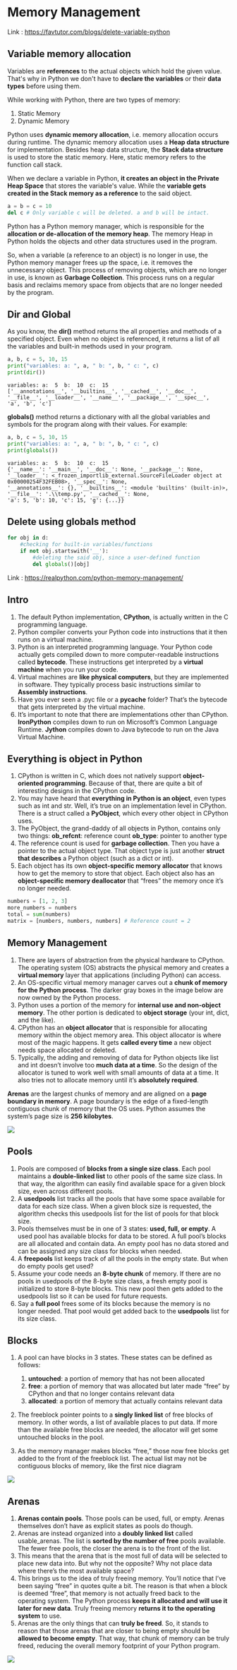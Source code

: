 # Memory Management

Link : https://favtutor.com/blogs/delete-variable-python

## Variable memory allocation

Variables are **references** to the actual objects which hold the given value. That's why in Python we don't have to
**declare the variables** or their **data types** before using them.

While working with Python, there are two types of memory:
1. Static Memory
2. Dynamic Memory

Python uses **dynamic memory allocation**, i.e. memory allocation occurs during runtime. The dynamic memory allocation
uses a **Heap data structure** for implementation. Besides heap data structure, the **Stack data structure** is used to store
the static memory. Here, static memory refers to the function call stack.

When we declare a variable in Python, **it creates an object in the Private Heap Space** that stores the variable's value. While 
the **variable gets created in the Stack memory as a reference** to the said object.

```python
a = b = c = 10
del c # Only variable c will be deleted. a and b will be intact. 
```

Python has a Python memory manager, which is responsible for the **allocation or de-allocation of the memory heap**. The memory 
Heap in Python holds the objects and other data structures used in the program.

So, when a variable (a reference to an object) is no longer in use, the Python memory manager frees up the space, i.e. it removes 
the unnecessary object. This process of removing objects, which are no longer in use, is known as **Garbage Collection**. 
This process runs on a regular basis and reclaims memory space from objects that are no longer needed by the program. 

## Dir and Global

As you know, the **dir()** method returns the all properties and methods of a specified object. Even when no object is 
referenced, it returns a list of all the variables and built-in methods used in your program.

```python
a, b, c = 5, 10, 15
print("variables: a: ", a, " b: ", b, " c: ", c)
print(dir())
```

```shell
variables: a:  5  b:  10  c:  15
['__annotations__', '__builtins__', '__cached__', '__doc__', 
'__file__', '__loader__', '__name__', '__package__', '__spec__', 
'a', 'b', 'c']
```

**globals()** method returns a dictionary with all the global variables and symbols for the program along with their values. For example:

```python
a, b, c = 5, 10, 15
print("variables: a: ", a, " b: ", b, " c: ", c)
print(globals())
```

```shell
variables: a:  5  b:  10  c:  15
{'__name__': '__main__', '__doc__': None, '__package__': None, '__loader__': <_frozen_importlib_external.SourceFileLoader object at 0x00000254F32FEB08>, '__spec__': None, 
'__annotations__': {}, '__builtins__': <module 'builtins' (built-in)>, '__file__': '.\\temp.py', '__cached__': None, 
'a': 5, 'b': 10, 'c': 15, 'g': {...}}
```

## Delete using globals method
```python
for obj in d:
    #checking for built-in variables/functions
    if not obj.startswith('__'):
        #deleting the said obj, since a user-defined function
        del globals()[obj]
```

Link : https://realpython.com/python-memory-management/

## Intro
1. The default Python implementation, **CPython**, is actually written in the C programming language.
2. Python compiler converts your Python code into instructions that it then runs on a virtual machine.
3. Python is an interpreted programming language. Your Python code actually gets compiled down to more computer-readable 
   instructions called **bytecode**. These instructions get interpreted by a **virtual machine** when you run your code.
4. Virtual machines are **like physical computers**, but they are implemented in software. They typically process basic 
   instructions similar to **Assembly instructions**.
5. Have you ever seen a .pyc file or a __pycache__ folder? That’s the bytecode that gets interpreted by the virtual machine.
6. It’s important to note that there are implementations other than CPython. **IronPython** compiles down to run on
   Microsoft’s Common Language Runtime. **Jython** compiles down to Java bytecode to run on the Java Virtual Machine.

## Everything is object in Python
1. CPython is written in C, which does not natively support **object-oriented programming**. Because of that, there are quite a 
   bit of interesting designs in the CPython code.
2. You may have heard that **everything in Python is an object**, even types such as int and str. Well, it’s true on
   an implementation level in CPython. There is a struct called a **PyObject**, which every other object in CPython uses.
3. The PyObject, the grand-daddy of all objects in Python, contains only two things:
   **ob_refcnt**: reference count
   **ob_type**: pointer to another type
4. The reference count is used for **garbage collection**. Then you have a pointer to the actual object type. That object type
   is just another **struct that describes** a Python object (such as a dict or int).
5. Each object has its own **object-specific memory allocator** that knows how to get the memory to store that object. Each 
   object also has an **object-specific memory deallocator** that “frees” the memory once it’s no longer needed.

```python
numbers = [1, 2, 3]
more_numbers = numbers
total = sum(numbers)
matrix = [numbers, numbers, numbers] # Reference count = 2
```

## Memory Management
1. There are layers of abstraction from the physical hardware to CPython. The operating system (OS) abstracts the 
   physical memory and creates a **virtual memory** layer that applications (including Python) can access.
2. An OS-specific virtual memory manager carves out a **chunk of memory for the Python process**. The darker gray boxes
   in the image below are now owned by the Python process.
3. Python uses a portion of the memory for **internal use and non-object memory**. The other portion is dedicated to 
   **object storage** (your int, dict, and the like).
4. CPython has an **object allocator** that is responsible for allocating memory within the object memory area. This object 
   allocator is where most of the magic happens. It gets **called every time** a new object needs space allocated or deleted.
5. Typically, the adding and removing of data for Python objects like list and int doesn’t involve too **much data at a time**. 
   So the design of the allocator is tuned to work well with small amounts of data at a time. It also tries not to allocate 
   memory until it’s **absolutely required**.

**Arenas** are the largest chunks of memory and are aligned on a **page boundary in memory**. A page boundary is the edge of a 
fixed-length contiguous chunk of memory that the OS uses. Python assumes the system’s page size is **256 kilobytes**.

![](images/01_memory_page.png)

## Pools

1. Pools are composed of **blocks from a single size class**. Each pool maintains a **double-linked list** to other pools 
   of the same size class. In that way, the algorithm can easily find available space for a given block size, even across 
   different pools.
2. A **usedpools** list tracks all the pools that have some space available for data for each size class. When a given block size 
   is requested, the algorithm checks this usedpools list for the list of pools for that block size.
3. Pools themselves must be in one of 3 states: **used, full, or empty**. A used pool has available blocks for data to be 
   stored. A full pool’s blocks are all allocated and contain data. An empty pool has no data stored and can be assigned
   any size class for blocks when needed.
4. A **freepools** list keeps track of all the pools in the empty state. But when do empty pools get used?
5. Assume your code needs an **8-byte chunk** of memory. If there are no pools in usedpools of the 8-byte size class,
   a fresh empty pool is initialized to store 8-byte blocks. This new pool then gets added to the usedpools list so
   it can be used for future requests.
6. Say a **full pool** frees some of its blocks because the memory is no longer needed. That pool would get added back to the 
   **usedpools** list for its size class.

## Blocks 
1. A pool can have blocks in 3 states. These states can be defined as follows:
    1. **untouched**: a portion of memory that has not been allocated
    2. **free**: a portion of memory that was allocated but later made “free” by CPython and that no longer contains
       relevant data
    3. **allocated**: a portion of memory that actually contains relevant data

2. The freeblock pointer points to a **singly linked list** of free blocks of memory. In other words, a list of available places to 
   put data. If more than the available free blocks are needed, the allocator will get some untouched blocks in the pool.

3. As the memory manager makes blocks “free,” those now free blocks get added to the front of the freeblock list. The actual list 
   may not be contiguous blocks of memory, like the first nice diagram

![](images/02_memory_blocks.png)

## Arenas
1. **Arenas contain pools**. Those pools can be used, full, or empty. Arenas themselves don’t have as explicit states as
   pools do though.
2. Arenas are instead organized into a **doubly linked list** called usable_arenas. The list is **sorted by the number of free**
   pools available. The fewer free pools, the closer the arena is to the front of the list.
3. This means that the arena that is the most full of data will be selected to place new data into. But why not the opposite? Why 
   not place data where there’s the most available space?
4. This brings us to the idea of truly freeing memory. You’ll notice that I’ve been saying “free” in quotes quite a bit. 
   The reason is that when a block is deemed “free”, that memory is not actually freed back to the operating system. The Python 
   process **keeps it allocated and will use it later for new data**. Truly freeing memory **returns it to the operating system** 
   to use.
5. Arenas are the only things that can **truly be freed**. So, it stands to reason that those arenas that are closer to
   being empty should be **allowed to become empty**. That way, that chunk of memory can be truly freed, reducing the overall 
   memory footprint of your Python program.

![](images/03_arenas.png)


